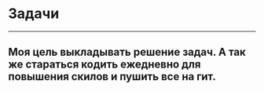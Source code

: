 # Задачи
_______

## Моя цель выкладывать решение задач. А так же стараться кодить ежедневно для повышения скилов и пушить все на гит.

